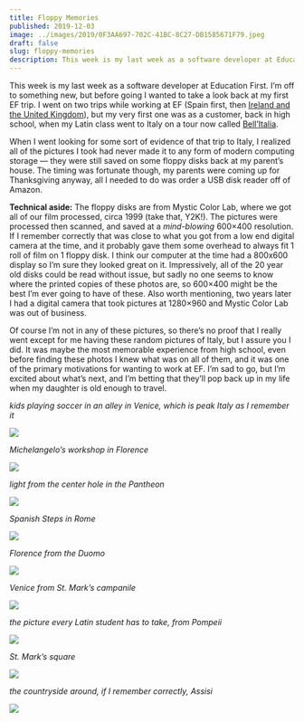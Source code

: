 ```yaml
---
title: Floppy Memories
published: 2019-12-03
image: ../images/2019/0F3AA697-702C-41BC-8C27-DB1585671F79.jpeg
draft: false
slug: floppy-memories
description: This week is my last week as a software developer at Education First.
---
```


This week is my last week as a software developer at Education First. I’m off to something new, but before going I wanted to take a look back at my first EF trip. I went on two trips while working at EF (Spain first, then [Ireland and the United Kingdom](https://www.builtwith.coffee/posts/2019/april/capitals-of-the-british-isles/)), but my very first one was as a customer, back in high school, when my Latin class went to Italy on a tour now called [Bell’Italia](https://www.eftours.com/educational-tour/beautiful-italy).

When I went looking for some sort of evidence of that trip to Italy, I realized all of the pictures I took had never made it to any form of modern computing storage — they were still saved on some floppy disks back at my parent’s house. The timing was fortunate though, my parents were coming up for Thanksgiving anyway, all I needed to do was order a USB disk reader off of Amazon.

**Technical aside:** The floppy disks are from Mystic Color Lab, where we got all of our film processed, circa 1999 (take that, Y2K!). The pictures were processed then scanned, and saved at a _mind-blowing_ 600×400 resolution. If I remember correctly that was close to what you got from a low end digital camera at the time, and it probably gave them some overhead to always fit 1 roll of film on 1 floppy disk. I think our computer at the time had a 800x600 display so I’m sure they looked great on it. Impressively, all of the 20 year old disks could be read without issue, but sadly no one seems to know where the printed copies of these photos are, so 600×400 might be the best I’m ever going to have of these. Also worth mentioning, two years later I had a digital camera that took pictures at 1280×960 and Mystic Color Lab was out of business.

Of course I’m not in any of these pictures, so there’s no proof that I really went except for me having these random pictures of Italy, but I assure you I did. It was maybe the most memorable experience from high school, even before finding these photos I knew what was on all of them, and it was one of the primary motivations for wanting to work at EF. I’m sad to go, but I’m excited about what’s next, and I’m betting that they’ll pop back up in my life when my daughter is old enough to travel.

_kids playing soccer in an alley in Venice, which is peak Italy as I remember it_

![](../images/2019/0F3AA697-702C-41BC-8C27-DB1585671F79.jpeg)

_Michelangelo’s workshop in Florence_

![](../images/2019/75900236-26E0-40C4-81C7-1C5C4DBDED9F.jpeg)

_light from the center hole in the Pantheon_

![](../images/2019/3AB72ACF-39C9-400E-B23F-A1CFAD5CA8DF.jpeg)

_Spanish Steps in Rome_

![](../images/2019/8F8B7F57-B335-479B-A962-30FFAA00F6AF.jpeg)

_Florence from the Duomo_

![](../images/2019/D46EB544-A869-405D-96E8-941251F4AB92.jpeg)

_Venice from St. Mark’s campanile_

![](../images/2019/7160C475-C6AA-4240-AD6B-822CEDA049F7.jpeg)

_the picture every Latin student has to take, from Pompeii_

![](../images/2019/AD5E7B89-88BB-41F7-ACC4-943EE04851B4.jpeg)

_St. Mark’s square_

![](../images/2019/20C77B12-4340-4040-8A61-E67B6C56DD0A.jpeg)

_the countryside around, if I remember correctly, Assisi_

![](../images/2019/57D890FE-1C97-4963-81AC-159B8674EF8E.jpeg)

